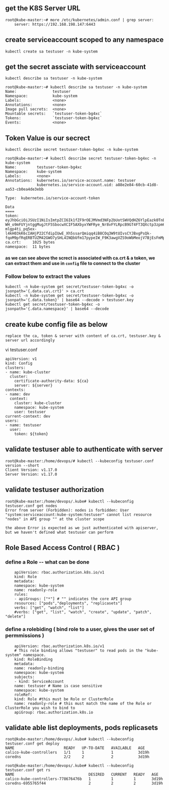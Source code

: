 ## get the K8S Server URL
```
root@kube-master:~# more /etc/kubernetes/admin.conf | grep server:
    server: https://192.168.198.147:6443
```

## create serviceaccount scoped to any namespace 
`kubectl create sa testuser -n kube-system`

## get the secret assciate with serviceaccount 
`kubectl describe sa testuser -n kube-system`
```
root@kube-master:~# kubectl describe sa testuser -n kube-system
Name:                testuser
Namespace:           kube-system
Labels:              <none>
Annotations:         <none>
Image pull secrets:  <none>
Mountable secrets:   `testuser-token-bg4xc`
Tokens:              `testuser-token-bg4xc`
Events:              <none>
```

## Token Value is our secrect

`kubectl describe secret testuser-token-bg4xc -n kube-system`

```
root@kube-master:~# kubectl describe secret testuser-token-bg4xc -n kube-system
Name:         testuser-token-bg4xc
Namespace:    kube-system
Labels:       <none>
Annotations:  kubernetes.io/service-account.name: testuser
              kubernetes.io/service-account.uid: a88e2e84-60cb-41d8-aa53-cb0ea4de3ebb

Type:  kubernetes.io/service-account-token

Data
====
token:      eyJhbGciOiJSUzI1NiIsImtpZCI6Ik1fZF9rOEJMVmd3NFp2bUotSWVQdHZ6YlpEazk0TnBCOTVnMjJVQmlRTTAifQ.eyJpc3MiOiJrdWJlcm5ldGVzL3NlcnZpY2VhY2NvdW50Iiwia3ViZXJuZXRlcy5pby9zZXJ2aWNlYWNjb3VudC9uYW1lc3BhY2UiOiJrdWJlLXN5c3RlbSIsImt1YmVybmV0ZXMuaW8vc2VydmljZWFjY291bnQvc2VjcmV0Lm5hbWUiOiJ0ZXN0dXNlci10b2tlbi1iZzR4YyIsImt1YmVybmV0ZXMuaW8vc2VydmljZWFjY291bnQvc2VydmljZS1hY2NvdW50Lm5hbWUiOiJ0ZXN0dXNlciIsImt1YmVybmV0ZXMuaW8vc2VydmljZWFjY291bnQvc2VydmljZS1hY2NvdW50LnVpZCI6ImE4OGUyZTg0LTYwY2ItNDFkOC1hYTUzLWNiMGVhNGRlM2ViYiIsInN1YiI6InN5c3RlbTpzZXJ2aWNlYWNjb3VudDprdWJlLXN5c3RlbTp0ZXN0dXNlciJ9.fxMihqmqk9GJ8VZ72w6g4Ppfrmnr4NYV6qo-WH_o9mFUYjntggMugJtF5SbocwXCIF5AXbyxYWFRye_Nr8vFYLRpcB9GT4FT3QXctp3zpm6pDYpW2aK4GpoM1wqksNbGeoibwhYHdaqsv7CIUfzYnwkYYOEP_AggLCrfp4h3Div_uQt-mlgp4ti_pq5ex-l4kH03kK6cIAHjP22CfdipIUwE_Xh5ssarQmiqq4iB8COq3W9tUIvsCYJBxgPsQk-fqoM9pfRqERBTUZM42GWO7ySHL4INQbUfm17pypeIW_F9K3awgVZS9oWbMeojV7BjEsFmMpR1ZPlI6ugwBZxJag
ca.crt:     1025 bytes
namespace:  11 bytes
```

#### as we can see above the screct is associated with ca.crt & a token, we can extract them and use in `config` file to connect to the cluster 

### Follow below to extract the values 
```
kubectl -n kube-system get secret/testuser-token-bg4xc -o jsonpath='{.data.ca\.crt}' > ca.crt
kubectl -n kube-system get secret/testuser-token-bg4xc -o jsonpath='{.data.token}' | base64 --decode > testuser.key
kubectl get secret/testuser-token-bg4xc -o jsonpath='{.data.namespace}' | base64 --decode
```

## create kube config file as below 

`replace the ca, token & server with content of ca.crt, testuser.key & server url accordingly`

vi testuser.conf

```
apiVersion: v1
kind: Config
clusters:
- name: kube-cluster
  cluster:
    certificate-authority-data: ${ca}
    server: ${server}
contexts:
- name: dev
  context:
    cluster: kube-cluster
    namespace: kube-system
    user: testuser
current-context: dev
users:
- name: testuser
  user:
    token: ${token}
```

## validate testuser able to authenticate with server 

```
root@kube-master:/home/devops/# kubectl --kubeconfig testuser.conf version --short
Client Version: v1.17.0
Server Version: v1.17.0
```

## validate testuser authorization 
```
root@kube-master:/home/devops/.kube# kubectl --kubeconfig testuser.conf get nodes
Error from server (Forbidden): nodes is forbidden: User "system:serviceaccount:kube-system:testuser" cannot list resource "nodes" in API group "" at the cluster scope
```

` the above Error is expected as we just authenticated with apiserver, but we haven't defined what testuser can perform ` 

## Role Based Access Control ( RBAC ) 

### define a Role -- what can be done 

```
	apiVersion: rbac.authorization.k8s.io/v1
	kind: Role
	metadata:
	namespace: kube-system
	name: readonly-role
	rules:
	- apiGroups: ["*"] # "" indicates the core API group
	resources: ["pods","deployments", "replicasets"]
	verbs: ["get", "watch", "list"]
	#verbs: ["get", "list", "watch", "create", "update", "patch", "delete"]
``` 

### define a rolebiding ( bind role to a user, gives the user set of permmissions )

```
	apiVersion: rbac.authorization.k8s.io/v1
	# This role binding allows "testuser" to read pods in the "kube-system" namespace.
	kind: RoleBinding
	metadata:
	name: readonly-binding
	namespace: kube-system
	subjects:
	- kind: ServiceAccount
	name: testuser # Name is case sensitive
	namespace: kube-system
	roleRef:
	kind: Role #this must be Role or ClusterRole
	name: readonly-role # this must match the name of the Role or ClusterRole you wish to bind to
	apiGroup: rbac.authorization.k8s.io
```

## validate able list deployments, pods replicasets 

```
root@kube-master:/home/devops/.kube# kubectl --kubeconfig testuser.conf get deploy
NAME                      READY   UP-TO-DATE   AVAILABLE   AGE
calico-kube-controllers   1/1     1            1           3d19h
coredns                   2/2     2            2           3d19h
```
```
root@kube-master:/home/devops/.kube# kubectl --kubeconfig testuser.conf get rs
NAME                                 DESIRED   CURRENT   READY   AGE
calico-kube-controllers-778676476b   1         1         1       3d19h
coredns-6955765f44                   2         2         2       3d19h
```

